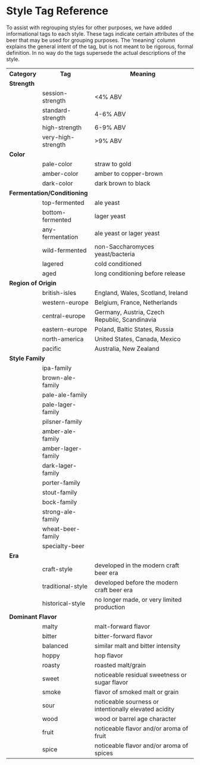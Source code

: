 # Style Tag Reference

To assist with regrouping styles for other purposes, we have added informational tags to each style. These tags indicate certain attributes of the beer that may be used for grouping purposes. The ‘meaning’ column explains the general intent of the tag, but is not meant to be rigorous, formal definition. In no way do the tags supersede the actual descriptions of the style.

<table>
	<tr>
		<th>Category</th>
		<th>Tag</th>
		<th>Meaning</th>
	</tr>
	<tr><td colspan="3"><strong>Strength</strong></td></tr>
	<tr>
		<td>&nbsp;</td>
		<td>session-strength</td>
		<td><4% ABV</td>
	</tr>
	<tr>
		<td>&nbsp;</td>
		<td>standard-strength</td>
		<td>4-6% ABV</td>
	</tr>
	<tr>
		<td>&nbsp;</td>
		<td>high-strength</td>
		<td>6-9% ABV</td>
	</tr>
	<tr>
		<td>&nbsp;</td>
		<td>very-high-strength</td>
		<td>>9% ABV</td>
	</tr>
	<tr><td colspan="3"><strong>Color</strong></td></tr>
	<tr>
		<td>&nbsp;</td>
		<td>pale-color</td>
		<td>straw to gold</td>
	</tr>
	<tr>
		<td>&nbsp;</td>
		<td>amber-color</td>
		<td>amber to copper-brown</td>
	</tr>
	<tr>
		<td>&nbsp;</td>
		<td>dark-color</td>
		<td>dark brown to black</td>
	</tr>
	<tr><td colspan="3"><strong>Fermentation/Conditioning</strong></td></tr>
	<tr>
		<td>&nbsp;</td>
		<td>top-fermented</td>
		<td>ale yeast</td>
	</tr>
	<tr>
		<td>&nbsp;</td>
		<td>bottom-fermented</td>
		<td>lager yeast</td>
	</tr>
	<tr>
		<td>&nbsp;</td>
		<td>any-fermentation</td>
		<td>ale yeast or lager yeast</td>
	</tr>
	<tr>
		<td>&nbsp;</td>
		<td>wild-fermented</td>
		<td>non-Saccharomyces yeast/bacteria</td>
	</tr>
	<tr>
		<td>&nbsp;</td>
		<td>lagered</td>
		<td>cold conditioned</td>
	</tr>
	<tr>
		<td>&nbsp;</td>
		<td>aged</td>
		<td>long conditioning before release</td>
	</tr>
	<tr><td colspan="3"><strong>Region of Origin</strong></td></tr>
	<tr>
		<td>&nbsp;</td>
		<td>british-isles</td>
		<td>England, Wales, Scotland, Ireland</td>
	</tr>
	<tr>
		<td>&nbsp;</td>
		<td>western-europe</td>
		<td>Belgium, France, Netherlands</td>
	</tr>
	<tr>
		<td>&nbsp;</td>
		<td>central-europe</td>
		<td>Germany, Austria, Czech Republic, Scandinavia</td>
	</tr>
	<tr>
		<td>&nbsp;</td>
		<td>eastern-europe</td>
		<td>Poland, Baltic States, Russia</td>
	</tr>
	<tr>
		<td>&nbsp;</td>
		<td>north-america</td>
		<td>United States, Canada, Mexico</td>
	</tr>
	<tr>
		<td>&nbsp;</td>
		<td>pacific</td>
		<td>Australia, New Zealand</td>
	</tr>
	<tr><td colspan="3"><strong>Style Family</strong></td></tr>
	<tr>
		<td>&nbsp;</td>
		<td>ipa-family</td>
		<td>&nbsp;</td>
	</tr>
	<tr>
		<td>&nbsp;</td>
		<td>brown-ale-family</td>
		<td>&nbsp;</td>
	</tr>
	<tr>
		<td>&nbsp;</td>
		<td>pale-ale-family</td>
		<td>&nbsp;</td>
	</tr>
	<tr>
		<td>&nbsp;</td>
		<td>pale-lager-family</td>
		<td>&nbsp;</td>
	</tr>
	<tr>
		<td>&nbsp;</td>
		<td>pilsner-family</td>
		<td>&nbsp;</td>
	</tr>
	<tr>
		<td>&nbsp;</td>
		<td>amber-ale-family</td>
		<td>&nbsp;</td>
	</tr>
	<tr>
		<td>&nbsp;</td>
		<td>amber-lager-family</td>
		<td>&nbsp;</td>
	</tr>
	<tr>
		<td>&nbsp;</td>
		<td>dark-lager-family</td>
		<td>&nbsp;</td>
	</tr>
	<tr>
		<td>&nbsp;</td>
		<td>porter-family</td>
		<td>&nbsp;</td>
	</tr>
	<tr>
		<td>&nbsp;</td>
		<td>stout-family</td>
		<td>&nbsp;</td>
	</tr>
	<tr>
		<td>&nbsp;</td>
		<td>bock-family</td>
		<td>&nbsp;</td>
	</tr>
	<tr>
		<td>&nbsp;</td>
		<td>strong-ale-family</td>
		<td>&nbsp;</td>
	</tr>
	<tr>
		<td>&nbsp;</td>
		<td>wheat-beer-family</td>
		<td>&nbsp;</td>
	</tr>
	<tr>
		<td>&nbsp;</td>
		<td>specialty-beer</td>
		<td>&nbsp;</td>
	</tr>
	<tr><td colspan="3"><strong>Era</strong></td></tr>
	<tr>
		<td>&nbsp;</td>
		<td>craft-style</td>
		<td>developed in the modern craft beer era</td>
	</tr>
	<tr>
		<td>&nbsp;</td>
		<td>traditional-style</td>
		<td>developed before the modern craft beer era</td>
	</tr>
	<tr>
		<td>&nbsp;</td>
		<td>historical-style</td>
		<td>no longer made, or very limited production</td>
	</tr>
	<tr><td colspan="3"><strong>Dominant Flavor</strong></td></tr>
	<tr>
		<td>&nbsp;</td>
		<td>malty</td>
		<td>malt-forward flavor</td>
	</tr>
	<tr>
		<td>&nbsp;</td>
		<td>bitter</td>
		<td>bitter-forward flavor</td>
	</tr>
	<tr>
		<td>&nbsp;</td>
		<td>balanced</td>
		<td>similar malt and bitter intensity</td>
	</tr>
	<tr>
		<td>&nbsp;</td>
		<td>hoppy</td>
		<td>hop flavor</td>
	</tr>
	<tr>
		<td>&nbsp;</td>
		<td>roasty</td>
		<td>roasted malt/grain</td>
	</tr>
	<tr>
		<td>&nbsp;</td>
		<td>sweet</td>
		<td>noticeable residual sweetness or sugar flavor</td>
	</tr>
	<tr>
		<td>&nbsp;</td>
		<td>smoke</td>
		<td>flavor of smoked malt or grain</td>
	</tr>
	<tr>
		<td>&nbsp;</td>
		<td>sour</td>
		<td>noticeable sourness or intentionally elevated acidity</td>
	</tr>
	<tr>
		<td>&nbsp;</td>
		<td>wood</td>
		<td>wood or barrel age character</td>
	</tr>
	<tr>
		<td>&nbsp;</td>
		<td>fruit</td>
		<td>noticeable flavor and/or aroma of fruit</td>
	</tr>
	<tr>
		<td>&nbsp;</td>
		<td>spice</td>
		<td>noticeable flavor and/or aroma of spices</td>
	</tr>
</table>
